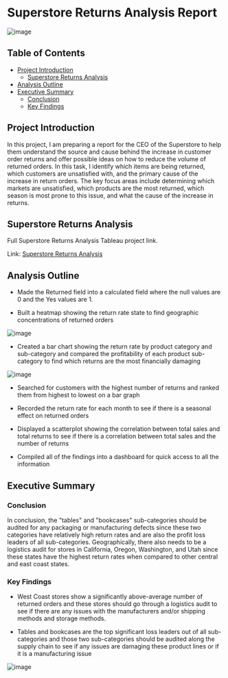 # Superstore Returns Analysis Report

![image](https://github.com/jasondo-da/Superstore_Returns_Analysis/assets/138195365/a866e0ba-65fe-42d1-89f1-d11d02c1dc0e)


## Table of Contents

- [Project Introduction](#project-introduction)
    - [Superstore Returns Analysis](#superstore-returns-analysis)
- [Analysis Outline](#analysis-outline)
- [Executive Summary](#executive-summary)
    - [Conclusion](#conclusion)
    - [Key Findings](#key-findings)

## Project Introduction

In this project, I am preparing a report for the CEO of the Superstore to help them understand the source and cause behind the increase in customer order returns and offer possible ideas on how to reduce the volume of returned orders. In this task, I identify which items are being returned, which customers are unsatisfied with, and the primary cause of the increase in return orders. The key focus areas include determining which markets are unsatisfied, which products are the most returned, which season is most prone to this issue, and what the cause of the increase in returns.

## Superstore Returns Analysis
Full Superstore Returns Analysis Tableau project link.

Link: [Superstore Returns Analysis](https://public.tableau.com/app/profile/jason.do5779/viz/Sprint4Project_16841181812540/SuperstoreReturnAnalysisStory)


## Analysis Outline

- Made the Returned field into a calculated field where the null values are 0 and the Yes values are 1.

- Built a heatmap showing the return rate state to find geographic concentrations of returned orders

![image](https://github.com/user-attachments/assets/dbeb1470-dc6c-42dd-a223-fa577436e08a)


- Created a bar chart showing the return rate by product category and sub-category and compared the profitability of each product sub-category to find which returns are the most financially damaging

![image](https://github.com/jasondo-da/Superstore_Returns_Analysis/assets/138195365/c01328f7-21bb-498f-a8e9-f5c1b664605d)

- Searched for customers with the highest number of returns and ranked them from highest to lowest on a bar graph

- Recorded the return rate for each month to see if there is a seasonal effect on returned orders

- Displayed a scatterplot showing the correlation between total sales and total returns to see if there is a correlation between total sales and the number of returns

- Compiled all of the findings into a dashboard for quick access to all the information 

## Executive Summary

### Conclusion

In conclusion, the "tables" and "bookcases" sub-categories should be audited for any packaging or manufacturing defects since these two categories have relatively high return rates and are also the profit loss leaders of all sub-categories. Geographically, there also needs to be a logistics audit for stores in California, Oregon, Washington, and Utah since these states have the highest return rates when compared to other central and east coast states. 

### Key Findings

- West Coast stores show a significantly above-average number of returned orders and these stores should go through a logistics audit to see if there are any issues with the manufacturers and/or shipping methods and storage methods. 

- Tables and bookcases are the top significant loss leaders out of all sub-categories and those two sub-categories should be audited along the supply chain to see if any issues are damaging these product lines or if it is a manufacturing issue

![image](https://github.com/user-attachments/assets/5136333c-1c44-42b7-a687-06d5bff35a4c)
